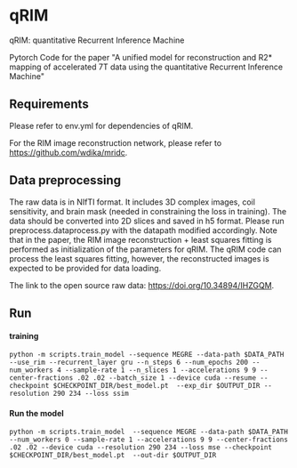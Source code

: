 # qRIM
qRIM: quantitative Recurrent Inference Machine 

Pytorch Code for the paper "A unified model for reconstruction and R2* mapping of accelerated 7T data using the quantitative Recurrent Inference Machine"

## Requirements
Please refer to env.yml for dependencies of qRIM.

For the RIM image reconstruction network, please refer to https://github.com/wdika/mridc.


## Data preprocessing
The raw data is in NIfTI format. It includes 3D complex images, coil sensitivity, and brain mask (needed in constraining the loss in training). The data should be converted into 2D slices and saved in h5 format. Please run preprocess.dataprocess.py with the datapath modified accordingly. Note that in the paper, the RIM image reconstruction + least squares fitting is performed as initialization of the parameters for qRIM. The qRIM code can process the least squares fitting, however, the reconstructed images is expected to be provided for data loading.

The link to the open source raw data: https://doi.org/10.34894/IHZGQM.
## Run
#### training
`
python -m scripts.train_model
--sequence
MEGRE
--data-path
$DATA_PATH
--use_rim
--recurrent_layer
gru
--n_steps
6
--num_epochs
200
--num_workers
4
--sample-rate
1
--n_slices
1
--accelerations
9
9
--center-fractions
.02
.02
--batch_size
1
--device
cuda
--resume
--checkpoint
$CHECKPOINT_DIR/best_model.pt 
--exp_dir
$OUTPUT_DIR
--resolution
290
234
--loss
ssim
`
#### Run the model
`
python -m scripts.train_model 
--sequence
MEGRE
--data-path
$DATA_PATH
--num_workers
0
--sample-rate
1
--accelerations
9
9
--center-fractions
.02
.02
--device
cuda
--resolution
290
234
--loss
mse
--checkpoint
$CHECKPOINT_DIR/best_model.pt 
--out-dir
$OUTPUT_DIR
`
